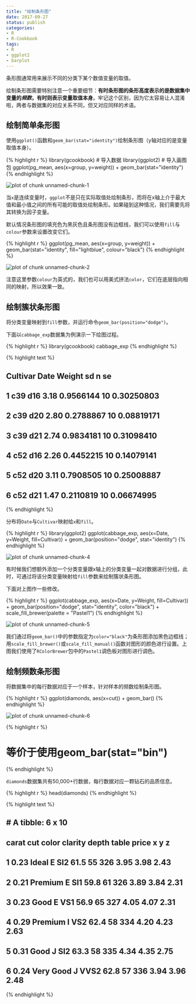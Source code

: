```yaml
---
title: "绘制条形图"
date: 2017-09-27
status: publish
categories: 
- R
- R-Cookbook
tags:
- R
- ggplot2
- barplot
---
```

 
条形图通常用来展示不同的分类下某个数值变量的取值。
 
绘制条形图需要特别注意一个重要细节：**有时条形图的条形高度表示的是数据集中变量的*频数*，有时则表示变量取值本身**。牢记这个区别，因为它太容易让人混淆啦，两者与数据集的对应关系不同，但又对应同样的术语。
 
## 绘制简单条形图
<!-- more --> 
使用`ggplot()`函数和`geom_bar(stat="identity")`绘制条形图（y轴对应的是变量取值本身）。
 

{% highlight r %}
library(gcookbook) # 导入数据
library(ggplot2) # 导入画图包
ggplot(pg_mean, aes(x=group, y=weight)) + geom_bar(stat="identity")
{% endhighlight %}

![plot of chunk unnamed-chunk-1](/figures/unnamed-chunk-1-1.png)
 
当`x`是连续变量时，`ggplot`不是只在实际取值处绘制条形，而将在x轴上介于最大值和最小值之间的所有可能的取值处绘制条形。如果碰到这种情况，我们需要先将其转换为因子变量。
 
默认情况条形图的填充色为黑灰色且条形图没有边框线，我们可以使用`fill`与`colour`参数来设置改变它们。
 

{% highlight r %}
ggplot(pg_mean, aes(x=group, y=weight)) + geom_bar(stat="identity", fill="lightblue", colour="black")
{% endhighlight %}

![plot of chunk unnamed-chunk-2](/figures/unnamed-chunk-2-1.png)
 
注意这里参数`colour`为英式的，我们也可以用美式拼法`color`，它们在底层指向相同的映射，所以效果一致。
 
## 绘制簇状条形图
 
将分类变量映射到`fill`参数，并运行命令`geom_bar(position="dodge")`。
 
下面以`cabbage_exp`数据集为例演示一下绘图过程。
 

{% highlight r %}
library(gcookbook)
cabbage_exp
{% endhighlight %}



{% highlight text %}
##   Cultivar Date Weight        sd  n         se
## 1      c39  d16   3.18 0.9566144 10 0.30250803
## 2      c39  d20   2.80 0.2788867 10 0.08819171
## 3      c39  d21   2.74 0.9834181 10 0.31098410
## 4      c52  d16   2.26 0.4452215 10 0.14079141
## 5      c52  d20   3.11 0.7908505 10 0.25008887
## 6      c52  d21   1.47 0.2110819 10 0.06674995
{% endhighlight %}
 
 
分布将`Date`与`Cultivar`映射给`x`和`fill`。

{% highlight r %}
library(ggplot2)
ggplot(cabbage_exp, aes(x=Date, y=Weight, fill=Cultivar)) +
    geom_bar(position="dodge", stat="identity")
{% endhighlight %}

![plot of chunk unnamed-chunk-4](/figures/unnamed-chunk-4-1.png)
 
有时候我们想额外添加一个分类变量跟x轴上的分类变量一起对数据进行分组，此时，可通过将该分类变量映射给`fill`参数来绘制簇状条形图。
 
下面对上图作一些修改。
 

{% highlight r %}
ggplot(cabbage_exp, aes(x=Date, y=Weight, fill=Cultivar)) + 
    geom_bar(position="dodge", stat="identity", color="black") + 
    scale_fill_brewer(palette = "Pastel1")
{% endhighlight %}

![plot of chunk unnamed-chunk-5](/figures/unnamed-chunk-5-1.png)
 
我们通过将`geom_bar()`中的参数指定为`color="black"`为条形图添加黑色边框线；用`scale_fill_brewer()`或`scale_fill_manual()`函数对图形的颜色进行设置。上图我们使用了`RColorBrewer`包中的`Pastel1`调色板对图形进行调色。
 
 
## 绘制频数条形图
 
将数据集中的每行数据对应于一个样本，针对样本的频数绘制条形图。
 

{% highlight r %}
ggplot(diamonds, aes(x=cut)) + geom_bar()
{% endhighlight %}

![plot of chunk unnamed-chunk-6](/figures/unnamed-chunk-6-1.png)

{% highlight r %}
# 等价于使用geom_bar(stat="bin")
{% endhighlight %}
 
`diamonds`数据集共有50,000+行数据，每行数据对应一颗钻石的品质信息。
 

{% highlight r %}
head(diamonds)
{% endhighlight %}



{% highlight text %}
## # A tibble: 6 x 10
##   carat       cut color clarity depth table price     x     y     z
##   <dbl>     <ord> <ord>   <ord> <dbl> <dbl> <int> <dbl> <dbl> <dbl>
## 1  0.23     Ideal     E     SI2  61.5    55   326  3.95  3.98  2.43
## 2  0.21   Premium     E     SI1  59.8    61   326  3.89  3.84  2.31
## 3  0.23      Good     E     VS1  56.9    65   327  4.05  4.07  2.31
## 4  0.29   Premium     I     VS2  62.4    58   334  4.20  4.23  2.63
## 5  0.31      Good     J     SI2  63.3    58   335  4.34  4.35  2.75
## 6  0.24 Very Good     J    VVS2  62.8    57   336  3.94  3.96  2.48
{% endhighlight %}
 
 
 
 
 
 
 
 
 
